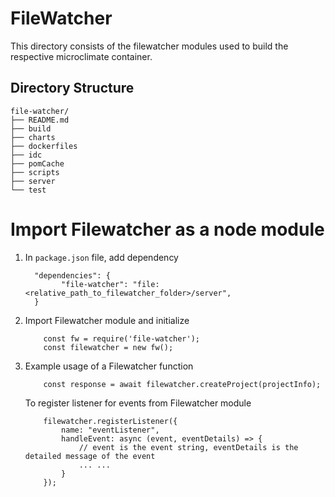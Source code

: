 # FileWatcher

This directory consists of the filewatcher modules used to build the respective microclimate container.

## Directory Structure
```
file-watcher/
├── README.md
├── build
├── charts
├── dockerfiles
├── idc
├── pomCache
├── scripts
├── server
└── test
```

# Import Filewatcher as a node module
1. In `package.json` file, add dependency
    ```
      "dependencies": {
            "file-watcher": "file:<relative_path_to_filewatcher_folder>/server",
      }
    ```
2. Import Filewatcher module and initialize
    ```
        const fw = require('file-watcher');
        const filewatcher = new fw();
    ```
3. Example usage of a Filewatcher function
    ```
        const response = await filewatcher.createProject(projectInfo);
    ```
    To register listener for events from Filewatcher module
    ```
        filewatcher.registerListener({
            name: "eventListener",
            handleEvent: async (event, eventDetails) => {
                // event is the event string, eventDetails is the detailed message of the event
                ... ...
            }
        });
    ```

  